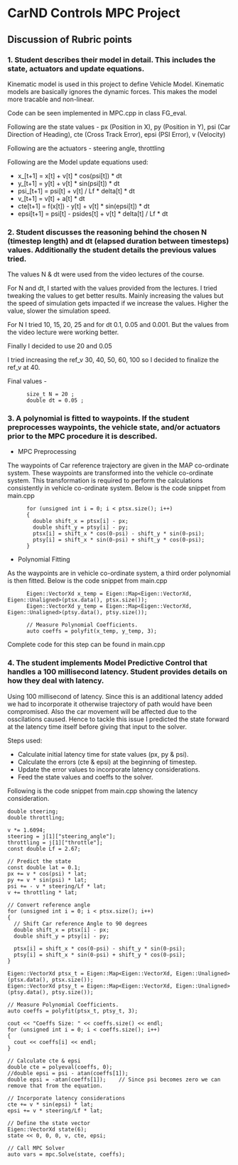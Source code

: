 # CarND Controls MPC Project

## Discussion of Rubric points

### 1. Student describes their model in detail. This includes the state, actuators and update equations.

Kinematic model is used in this project to define Vehicle Model. Kinematic models are basically ignores the dynamic forces. This makes the model more tracable and non-linear.

Code can be seen implemented in MPC.cpp in class FG_eval.

Following are the state values - px (Position in X), py (Position in Y), psi (Car Direction of Heading), cte (Cross Track Error), epsi (PSI Error), v (Velocity)

Following are the actuators - steering angle, throttling

Following are the Model update equations used:

* x_[t+1] = x[t] + v[t] * cos(psi[t]) * dt
* y_[t+1] = y[t] + v[t] * sin(psi[t]) * dt
* psi_[t+1] = psi[t] + v[t] / Lf * delta[t] * dt
* v_[t+1] = v[t] + a[t] * dt
* cte[t+1] = f(x[t]) - y[t] + v[t] * sin(epsi[t]) * dt
* epsi[t+1] = psi[t] - psides[t] + v[t] * delta[t] / Lf * dt

### 2. Student discusses the reasoning behind the chosen N (timestep length) and dt (elapsed duration between timesteps) values. Additionally the student details the previous values tried.

The values N & dt were used from the video lectures of the course.

For N and dt, I started with the values provided from the lectures. I tried tweaking the values to get better results. Mainly increasing the values but the speed of simulation gets impacted if we increase the values. Higher the value, slower the simulation speed.

For N I tried 10, 15, 20, 25 and for dt 0.1, 0.05 and 0.001. But the values from the video lecture were working better.

Finally I decided to use 20 and 0.05

I tried increasing the ref_v 30, 40, 50, 60, 100 so I decided to finalize the ref_v at 40.

Final values -

          size_t N = 20 ;
          double dt = 0.05 ;

### 3. A polynomial is fitted to waypoints. If the student preprocesses waypoints, the vehicle state, and/or actuators prior to the MPC procedure it is described.

* MPC Preprocessing

The waypoints of Car reference trajectory are given in the MAP co-ordinate system. These waypoints are transformed into the vehicle co-ordinate system.
This transformation is required to perform the calculations consistently in vehicle co-ordinate system.
Below is the code snippet from main.cpp

          for (unsigned int i = 0; i < ptsx.size(); i++)
          {
            double shift_x = ptsx[i] - px;
            double shift_y = ptsy[i] - py;
            ptsx[i] = shift_x * cos(0-psi) - shift_y * sin(0-psi);
            ptsy[i] = shift_x * sin(0-psi) + shift_y * cos(0-psi);
          }

* Polynomial Fitting

As the waypoints are in vehicle co-ordinate system, a third order polynomial is then fitted.
Below is the code snippet from main.cpp

          Eigen::VectorXd x_temp = Eigen::Map<Eigen::VectorXd, Eigen::Unaligned>(ptsx.data(), ptsx.size());
          Eigen::VectorXd y_temp = Eigen::Map<Eigen::VectorXd, Eigen::Unaligned>(ptsy.data(), ptsy.size());

          // Measure Polynomial Coefficients.
          auto coeffs = polyfit(x_temp, y_temp, 3);

Complete code for this step can be found in main.cpp


### 4. The student implements Model Predictive Control that handles a 100 millisecond latency. Student provides details on how they deal with latency.

Using 100 millisecond of latency. Since this is an additional latency added we had to incorporate it otherwise trajectory of path would have been compromised. Also the car movement will be affected due to the osscilations caused. Hence to tackle this issue I predicted the state forward at the latency time itself before giving that input to the solver.

Steps used:

* Calculate initial latency time for state values (px, py & psi).
* Calculate the errors (cte & epsi) at the beginning of timestep.
* Update the error values to incorporate latency considerations.
* Feed the state values and coeffs to the solver.

Following is the code snippet from main.cpp showing the latency consideration.

    double steering;
    double throttling;

    v *= 1.6094;
    steering = j[1]["steering_angle"];
    throttling = j[1]["throttle"];
    const double Lf = 2.67;

    // Predict the state
    const double lat = 0.1;
    px += v * cos(psi) * lat;
    py += v * sin(psi) * lat;
    psi += - v * steering/Lf * lat;
    v += throttling * lat;

    // Convert reference angle
    for (unsigned int i = 0; i < ptsx.size(); i++)
    {
      // Shift Car reference Angle to 90 degrees
      double shift_x = ptsx[i] - px;
      double shift_y = ptsy[i] - py;

      ptsx[i] = shift_x * cos(0-psi) - shift_y * sin(0-psi);
      ptsy[i] = shift_x * sin(0-psi) + shift_y * cos(0-psi);
    }

    Eigen::VectorXd ptsx_t = Eigen::Map<Eigen::VectorXd, Eigen::Unaligned>(ptsx.data(), ptsx.size());
    Eigen::VectorXd ptsy_t = Eigen::Map<Eigen::VectorXd, Eigen::Unaligned>(ptsy.data(), ptsy.size());

    // Measure Polynomial Coefficients.
    auto coeffs = polyfit(ptsx_t, ptsy_t, 3);

    cout << "Coeffs Size: " << coeffs.size() << endl;
    for (unsigned int i = 0; i < coeffs.size(); i++)
    {
      cout << coeffs[i] << endl;
    }

    // Calculate cte & epsi
    double cte = polyeval(coeffs, 0);
    //double epsi = psi - atan(coeffs[1]);
    double epsi = -atan(coeffs[1]);    // Since psi becomes zero we can remove that from the equation.

    // Incorporate latency considerations
    cte += v * sin(epsi) * lat;
    epsi += v * steering/Lf * lat;

    // Define the state vector
    Eigen::VectorXd state(6);
    state << 0, 0, 0, v, cte, epsi;

    // Call MPC Solver
    auto vars = mpc.Solve(state, coeffs);
